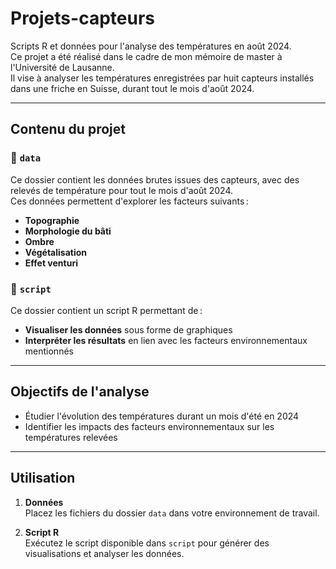 # Projets-capteurs

Scripts R et données pour l'analyse des températures en août 2024.  
Ce projet a été réalisé dans le cadre de mon mémoire de master à l'Université de Lausanne.  
Il vise à analyser les températures enregistrées par huit capteurs installés dans une friche en Suisse, durant tout le mois d'août 2024.

---

## Contenu du projet

### 📂 `data`
Ce dossier contient les données brutes issues des capteurs, avec des relevés de température pour tout le mois d'août 2024.  
Ces données permettent d'explorer les facteurs suivants :  
- **Topographie**  
- **Morphologie du bâti**  
- **Ombre**  
- **Végétalisation**  
- **Effet venturi**

### 📂 `script`
Ce dossier contient un script R permettant de :
- **Visualiser les données** sous forme de graphiques  
- **Interpréter les résultats** en lien avec les facteurs environnementaux mentionnés  

---

## Objectifs de l'analyse

- Étudier l'évolution des températures durant un mois d'été en 2024  
- Identifier les impacts des facteurs environnementaux sur les températures relevées  

---

## Utilisation

1. **Données**  
   Placez les fichiers du dossier `data` dans votre environnement de travail.  

2. **Script R**  
   Exécutez le script disponible dans `script` pour générer des visualisations et analyser les données.
